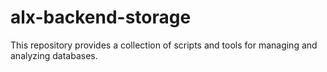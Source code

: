 # alx-backend-storage

This repository provides a collection of scripts and tools for managing and analyzing databases.